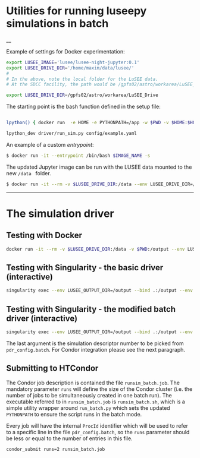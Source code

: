 # Utilities for running luseepy simulations in batch

__


Example of settings for Docker experimentation:
```bash
export LUSEE_IMAGE='lusee/lusee-night-jupyter:0.1'
export LUSEE_DRIVE_DIR='/home/maxim/data/lusee/'
#
# In the above, note the local folder for the LuSEE data.
# At the SDCC facility, the path would be /gpfs02/astro/workarea/LuSEE_Drive e.g.

export LUSEE_DRIVE_DIR=/gpfs02/astro/workarea/LuSEE_Drive
```

The starting point is the bash function defined in the setup file:
```bash

lpython() { docker run  -e HOME -e PYTHONPATH=/app -w $PWD -v $HOME:$HOME -e LUSEE_DRIVE_DIR --user $(id -u):$(id -g) -it  $LUSEE_IMAGE  python $@; }

lpython_dev driver/run_sim.py config/example.yaml
```

An example of a custom _entrypoint_:

```bash
$ docker run -it --entrypoint /bin/bash $IMAGE_NAME -s
```

The updated Jupyter image can be run with the LUSEE data mounted to the new `/data ` folder.

```bash
$ docker run -it --rm -v $LUSEE_DRIVE_DIR:/data --env LUSEE_DRIVE_DIR=/data lusee/lusee-night-jupyter:0.1 bash
```

---

# The simulation driver

## Testing with Docker

```bash
docker run -it --rm -v $LUSEE_DRIVE_DIR:/data -v $PWD:/output --env LUSEE_DRIVE_DIR=/data --env PYTHONPATH=/app --env LUSEE_OUTPUT_DIR=/output --entrypoint /app/simulation/driver/run_sim.py lusee/lusee-night-jupyter:0.1 /app/simulation/config/example.yaml
```


## Testing with Singularity - the basic driver (interactive)

```bash
singularity exec --env LUSEE_OUTPUT_DIR=/output --bind .:/output --env LUSEE_DRIVE_DIR=/gpfs02/astro/workarea/LuSEE_Drive --env PYTHONPATH=/app -B /gpfs02/astro/workarea/LuSEE_Drive -B ${LOCAL} docker://lusee/lusee-night-jupyter:0.1 /app/simulation/driver/run_sim.py  /app/simulation/config/example.yaml
```

## Testing with Singularity - the modified batch driver (interactive)

```bash
singularity exec --env LUSEE_OUTPUT_DIR=/output --bind .:/output --env LUSEE_DRIVE_DIR=/gpfs02/astro/workarea/LuSEE_Drive --env PYTHONPATH=/app -B /gpfs02/astro/workarea/LuSEE_Drive -B `pwd`:/app docker://lusee/lusee-night-jupyter:0.1 python /app/simulation/driver/run_batch.py /app/simulation/config/pdr_run.yaml /app/simulation/config/pdr_config.batch 2
```
The last argument is the simulation descriptor number to be picked from `pdr_config.batch`.
For Condor integration please see the next paragraph.

## Submitting to HTCondor

The Condor job description is contained the file `runsim_batch.job`. The mandatory parameter `runs` will define
the size of the Condor cluster (i.e. the number of jobs to be simultaneously created in one batch run). The executable
referred to in `runsim_batch.job` is `runsim_batch.sh`, which is a simple utility wrapper around `run_batch.py` which
sets the updated `PYTHONPATH` to ensure the script runs in the batch mode.

Every
job will have the internal `ProcId` identifier which will be used to refer to a specific line in the file `pdr_config.batch`,
so the `runs` parameter should be less or equal to the number of entries in this file.

```bash
condor_submit runs=2 runsim_batch.job
```
